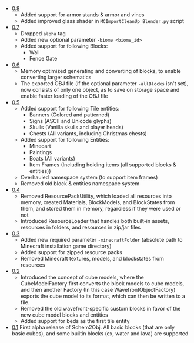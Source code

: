 - [0.8](https://github.com/DavixDevelop/schem2obj/releases/tag/v0.8)
  - Added support for armor stands & armor and vines
  - Added improved glass shader in `MCImportCleanUp_Blender.py` script
- [0.7](https://github.com/DavixDevelop/schem2obj/releases/tag/v0.7)
  - Dropped `alpha` tag
  - Added new optional parameter `-biome <biome_id>`
  - Added support for following Blocks:
    - Wall
    - Fence Gate
- [0.6](https://github.com/DavixDevelop/schem2obj/releases/tag/v0.6-alpha)
  - Memory optimized generating and converting of blocks, to enable converting larger schematics
  - The exported OBJ file (if the optional parameter `-allBlocks` isn't set), now consists of only one object, 
    as to save on storage space and enable faster loading of the OBJ file
- [0.5](https://github.com/DavixDevelop/schem2obj/releases/tag/v0.5-alpha)
  - Added support for following Tile entities: 
      - Banners (Colored and patterned)
      - Signs (ASCII and Unicode glyphs)
      - Skulls (Vanilla skulls and player heads)
      - Chests (All variants, including Christmas chests)
  - Added support for following Entities:
      - Minecart
      - Paintings
      - Boats (All variants)
      - Item Frames (Including holding items (all supported blocks & entities))
  - Overhauled namespace system (to support item frames)
  - Removed old block & entities namespace system
- [0.4](https://github.com/DavixDevelop/schem2obj/releases/tag/v0.4-alpha)
  - Removed ResourcePackUtility, which loaded all resources into memory, created Materials, BlockModels, and BlockStates from them, and stored them in memory, regardless if they were used or not
  - Introduced ResourceLoader that handles both built-in assets, resources in folders, and resources in zip/jar files
- [0.3](https://github.com/DavixDevelop/schem2obj/releases/tag/v0.3-alpha)
    - Added new required parameter `-minecraftFolder` (absolute path to Minecraft installation game directory)
    - Added support for zipped resource packs
    - Removed Minecraft textures, models, and blockstates from resources
- [0.2](https://github.com/DavixDevelop/schem2obj/releases/tag/v0.2-alpha)
    - Introduced the concept of cube models, where the CubeModelFactory first converts the block models to cube models, and then another Factory (In this case WavefrontObjectFactory) exports the cube model to its format, which can then be written to a file.
    - Removed the old wavefront-specific custom blocks in favor of the new cube model blocks and entities
    - Added support for beds as the first tile entity
- [0.1](https://github.com/DavixDevelop/schem2obj/releases/tag/v0.1-alpha) First alpha release of Schem2Obj. All basic blocks (that are only basic cubes), and some builtin blocks (ex, water and lava) are supported